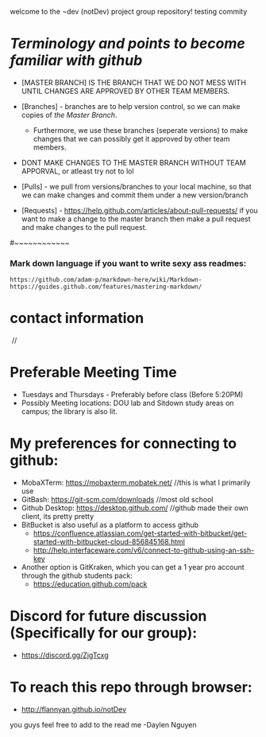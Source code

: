 welcome to the ¬dev (notDev) project group repository! 
testing commity
# *Terminology and points to become familiar with github*
   * [MASTER BRANCH] IS THE BRANCH THAT WE DO NOT MESS WITH UNTIL CHANGES ARE APPROVED BY OTHER TEAM MEMBERS.

   * [Branches] - branches are to help version control, so we can make copies of *the Master Branch*. 
     - Furthermore, we use these branches       (seperate versions) to make changes that we can possibly get it approved by other team members.
   * DONT MAKE CHANGES TO THE MASTER BRANCH WITHOUT TEAM APPORVAL, or atleast try not to lol
   * [Pulls] - we pull from versions/branches to your local machine, so that we can make changes and commit them under a new version/branch
   * [Requests] - https://help.github.com/articles/about-pull-requests/ if you want to make a change to the master branch then make a pull request and make changes to the pull request.

#~~~~~~~~~~~~

### Mark down language if you want to write sexy ass readmes: 
    https://github.com/adam-p/markdown-here/wiki/Markdown-
    https://guides.github.com/features/mastering-markdown/

# contact information
  //
# Preferable Meeting Time
  * Tuesdays and Thursdays - Preferably before class (Before 5:20PM)
  * Possibly Meeting locations: DOU lab and Sitdown study areas on campus; the library is also lit.
  
# My preferences for connecting to github:
  * MobaXTerm: https://mobaxterm.mobatek.net/ //this is what I primarily use
  * GitBash: https://git-scm.com/downloads //most old school
  * Github Desktop: https://desktop.github.com/ //github made their own client, its pretty pretty
  * BitBucket is also useful as a platform to access github
      - https://confluence.atlassian.com/get-started-with-bitbucket/get-started-with-bitbucket-cloud-856845168.html
      - http://help.interfaceware.com/v6/connect-to-github-using-an-ssh-key
  * Another option is GitKraken, which you can get a 1 year pro account through the github students pack:
      - https://education.github.com/pack

# Discord for future discussion (Specifically for our group):
  * https://discord.gg/ZjgTcxg

# To reach this repo through browser:
  * http://flannyan.github.io/notDev

you guys feel free to add to the read me
-Daylen Nguyen
